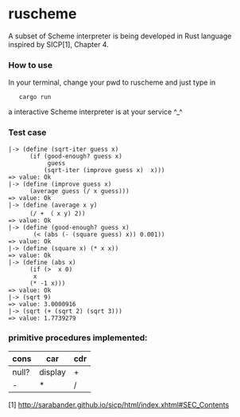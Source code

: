 # ruscheme
A subset of Scheme interpreter is being developed in Rust language inspired by SICP[1], Chapter 4.

### How to use
In your terminal, change your pwd to ruscheme and just type in
```
   cargo run
```
a interactive Scheme interpreter is at your service ^_^  

### Test case
```
|-> (define (sqrt-iter guess x)
      (if (good-enough? guess x)
           guess
          (sqrt-iter (improve guess x)  x)))
=> value: Ok
|-> (define (improve guess x)
      (average guess (/ x guess)))
=> value: Ok
|-> (define (average x y)
      (/ + （ x y) 2))
=> value: Ok
|-> (define (good-enough? guess x)
       (< (abs (- (square guess) x)) 0.001))
=> value: Ok
|-> (define (square x) (* x x))
=> value: Ok
|-> (define (abs x)
      (if (>  x 0)
       x
      (* -1 x)))
=> value: Ok
|-> (sqrt 9)
=> value: 3.0000916
|-> (sqrt (+ (sqrt 2) (sqrt 3)))
=> value: 1.7739279
```
### primitive procedures implemented:
| cons | car | cdr |
| ------ | ------ | ------ |
| null? | display | + |
| - | * | / |

[1] http://sarabander.github.io/sicp/html/index.xhtml#SEC_Contents
